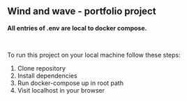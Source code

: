 ## Wind and wave - portfolio project

<strong>All entries of .env are local to docker compose.</strong>

<br>


To run this project on your local machine follow these steps:

1. Clone repository
2. Install dependencies
2. Run docker-compose up in root path
3. Visit localhost in your browser
